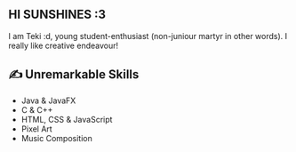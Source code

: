## HI SUNSHINES :3
I am Teki :d, young student-enthusiast (non-juniour martyr in other words). I really like creative endeavour!

## ✍️ Unremarkable Skills
* Java & JavaFX
* C & C++
* HTML, CSS & JavaScript
* Pixel Art
* Music Composition


<!--
**Tekisho/Tekisho** is a ✨ _special_ ✨ repository because its `README.md` (this file) appears on your GitHub profile.

Here are some ideas to get you started:

- 🔭 I’m currently working on ...
- 🌱 I’m currently learning ...
- 👯 I’m looking to collaborate on ...
- 🤔 I’m looking for help with ...
- 💬 Ask me about ...
- 📫 How to reach me: ...
- 😄 Pronouns: ...
- ⚡ Fun fact: ...
-->

